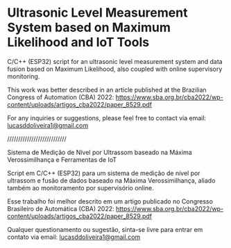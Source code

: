 # Ultrasonic Level Measurement System based on Maximum Likelihood and IoT Tools
C/C++ (ESP32) script for an ultrasonic level measurement system and data fusion based on Maximum Likelihood, also coupled with online supervisory monitoring.

This work was better described in an article published at the Brazilian Congress of Automation (CBA) 2022: https://www.sba.org.br/cba2022/wp-content/uploads/artigos_cba2022/paper_8529.pdf

For any inquiries or suggestions, please feel free to contact via email: lucasddoliveira1@gmail.com

///////////////////////////

Sistema de Medição de Nível por Ultrassom baseado na Máxima Verossimilhança e Ferramentas de IoT

Script em C/C++ (ESP32) para um sistema de medição de nível por ultrassom e fusão de dados baseado na Máxima Verossimilhança, aliado também ao monitoramento por supervisório online. 

Esse trabalho foi melhor descrito em um artigo publicado no Congresso Brasileiro de Automática (CBA) 2022: https://www.sba.org.br/cba2022/wp-content/uploads/artigos_cba2022/paper_8529.pdf

Qualquer questionamento ou sugestão, sinta-se livre para entrar em contato via email: lucasddoliveira1@gmail.com    
